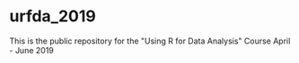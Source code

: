 # urfda_2019
This is the public repository for the "Using R for Data Analysis" Course April - June 2019
